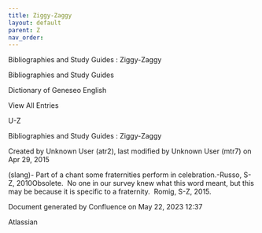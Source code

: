 ```yaml
---
title: Ziggy-Zaggy
layout: default
parent: Z
nav_order:
---
```


Bibliographies and Study Guides : Ziggy-Zaggy

Bibliographies and Study Guides

Dictionary of Geneseo English

View All Entries

U-Z

Bibliographies and Study Guides : Ziggy-Zaggy

Created by  Unknown User (atr2), last modified by  Unknown User (mtr7) on Apr 29, 2015

(slang)- Part of a chant some fraternities perform in celebration.-Russo, S-Z, 2010Obsolete.  No one in our survey knew what this word meant, but this may be because it is specific to a fraternity.  Romig, S-Z, 2015.

Document generated by Confluence on May 22, 2023 12:37

Atlassian

